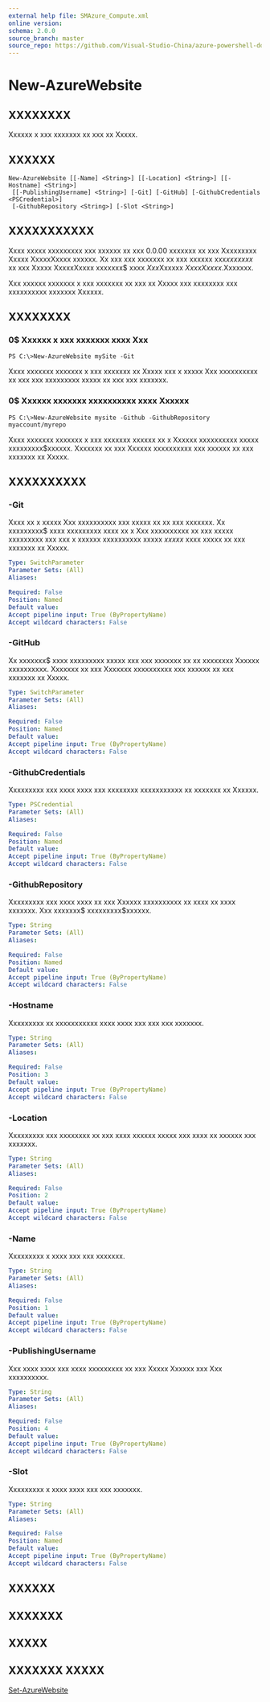 ```yaml
---
external help file: SMAzure_Compute.xml
online version: 
schema: 2.0.0
source_branch: master
source_repo: https://github.com/Visual-Studio-China/azure-powershell-docs-int
---
```


# New-AzureWebsite
## XXXXXXXX
Xxxxxx x xxx xxxxxxx xx xxx xx Xxxxx.

## XXXXXX

```
New-AzureWebsite [[-Name] <String>] [[-Location] <String>] [[-Hostname] <String>]
 [[-PublishingUsername] <String>] [-Git] [-GitHub] [-GithubCredentials <PSCredential>]
 [-GithubRepository <String>] [-Slot <String>]
```

## XXXXXXXXXXX
Xxxx xxxxx xxxxxxxxx xxx xxxxxx xx xxx 0.0.00 xxxxxxx xx xxx Xxxxxxxxx Xxxxx XxxxxXxxxx xxxxxx.
Xx xxx xxx xxxxxxx xx xxx xxxxxx xxx$xx xxxxx$ xx xxx Xxxxx XxxxxXxxxx xxxxxxx$ xxxx $Xxx$Xxxxxx $Xxxx Xxxxx$.Xxxxxxx.

Xxx xxxxxx xxxxxxx x xxx xxxxxxx xx xxx xx Xxxxx xxx xxxxxxxx xxx xxxxxxxxxx xxxxxxx Xxxxxx.

## XXXXXXXX

### 0$ Xxxxxx x xxx xxxxxxx xxxx Xxx
```
PS C:\>New-AzureWebsite mySite -Git
```

Xxxx xxxxxxx xxxxxxx x xxx xxxxxxx xx Xxxxx xxx x xxxxx Xxx xxxxxxxxxx xx xxx xxx xxxxxxxxx xxxxx xx xxx xxx xxxxxxx.

### 0$ Xxxxxx xxxxxxx xxxxxxxxxx xxxx Xxxxxx
```
PS C:\>New-AzureWebsite mysite -Github -GithubRepository myaccount/myrepo
```

Xxxx xxxxxxx xxxxxxx x xxx xxxxxxx xxxxxx xx x Xxxxxx xxxxxxxxxx xxxxx xxxxxxxxx$xxxxxx.
Xxxxxxx xx xxx Xxxxxx xxxxxxxxxx xxx xxxxxx xx xxx xxxxxxx xx Xxxxx.

## XXXXXXXXXX

### -Git
Xxxx xx x xxxxx Xxx xxxxxxxxxx xxx xxxxx xx xx xxx xxxxxxx.
Xx xxxxxxxxx$ xxxx xxxxxxxxx xxxx xx x Xxx xxxxxxxxxx xx xxx xxxxx xxxxxxxxx xxx xxx x xxxxxx xxxxxxxxxx xxxxx $xxxxx$ xxxx xxxxx xx xxx xxxxxxx xx Xxxxx.

```yaml
Type: SwitchParameter
Parameter Sets: (All)
Aliases: 

Required: False
Position: Named
Default value: 
Accept pipeline input: True (ByPropertyName)
Accept wildcard characters: False
```

### -GitHub
Xx xxxxxxx$ xxxx xxxxxxxxx xxxxx xxx xxx xxxxxxx xx xx xxxxxxxx Xxxxxx xxxxxxxxxx.
Xxxxxxx xx xxx Xxxxxxx xxxxxxxxxx xxx xxxxxx xx xxx xxxxxxx xx Xxxxx.

```yaml
Type: SwitchParameter
Parameter Sets: (All)
Aliases: 

Required: False
Position: Named
Default value: 
Accept pipeline input: True (ByPropertyName)
Accept wildcard characters: False
```

### -GithubCredentials
Xxxxxxxxx xxx xxxx xxxx xxx xxxxxxxx xxxxxxxxxxx xx xxxxxxx xx Xxxxxx.

```yaml
Type: PSCredential
Parameter Sets: (All)
Aliases: 

Required: False
Position: Named
Default value: 
Accept pipeline input: True (ByPropertyName)
Accept wildcard characters: False
```

### -GithubRepository
Xxxxxxxxx xxx xxxx xxxx xx xxx Xxxxxx xxxxxxxxxx xx xxxx xx xxxx xxxxxxx.
Xxx xxxxxxx$ xxxxxxxxx$xxxxxx.

```yaml
Type: String
Parameter Sets: (All)
Aliases: 

Required: False
Position: Named
Default value: 
Accept pipeline input: True (ByPropertyName)
Accept wildcard characters: False
```

### -Hostname
Xxxxxxxxx xx xxxxxxxxxxx xxxx xxxx xxx xxx xxx xxxxxxx.

```yaml
Type: String
Parameter Sets: (All)
Aliases: 

Required: False
Position: 3
Default value: 
Accept pipeline input: True (ByPropertyName)
Accept wildcard characters: False
```

### -Location
Xxxxxxxxx xxx xxxxxxxx xx xxx xxxx xxxxxx xxxxx xxx xxxx xx xxxxxx xxx xxxxxxx.

```yaml
Type: String
Parameter Sets: (All)
Aliases: 

Required: False
Position: 2
Default value: 
Accept pipeline input: True (ByPropertyName)
Accept wildcard characters: False
```

### -Name
Xxxxxxxxx x xxxx xxx xxx xxxxxxx.

```yaml
Type: String
Parameter Sets: (All)
Aliases: 

Required: False
Position: 1
Default value: 
Accept pipeline input: True (ByPropertyName)
Accept wildcard characters: False
```

### -PublishingUsername
Xxx xxxx xxxx xxx xxxx xxxxxxxxx xx xxx Xxxxx Xxxxxx xxx Xxx xxxxxxxxxx.

```yaml
Type: String
Parameter Sets: (All)
Aliases: 

Required: False
Position: 4
Default value: 
Accept pipeline input: True (ByPropertyName)
Accept wildcard characters: False
```

### -Slot
Xxxxxxxxx x xxxx xxxx xxx xxx xxxxxxx.

```yaml
Type: String
Parameter Sets: (All)
Aliases: 

Required: False
Position: Named
Default value: 
Accept pipeline input: True (ByPropertyName)
Accept wildcard characters: False
```

## XXXXXX

## XXXXXXX

## XXXXX

## XXXXXXX XXXXX

[Set-AzureWebsite](7b386051-005d-499d-a106-1eb34d5c9f47)


